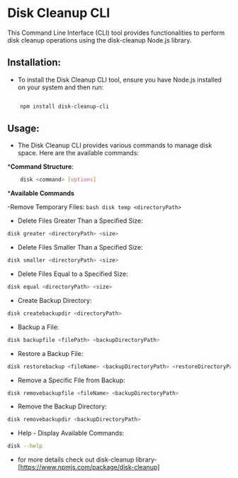 # Disk Cleanup CLI

This Command Line Interface (CLI) tool provides functionalities to perform disk cleanup operations using the disk-cleanup Node.js library.

## Installation:
- To install the Disk Cleanup CLI tool, ensure you have Node.js installed on your system and then run:

```bash

    npm install disk-cleanup-cli
```

## Usage:
- The Disk Cleanup CLI provides various commands to manage disk space. Here are the available commands:

***Command Structure**:
```bash
    disk <command> [options]
```

***Available Commands**

-Remove Temporary Files:
    ```bash
    disk temp <directoryPath>
    ```

- Delete Files Greater Than a Specified Size:
```bash
disk greater <directoryPath> <size>
```

- Delete Files Smaller Than a Specified Size:
```bash
disk smaller <directoryPath> <size>
```

- Delete Files Equal to a Specified Size:
```bash
disk equal <directoryPath> <size>
```

- Create Backup Directory:

```bash
disk createbackupdir <directoryPath>
```
- Backup a File:
```bash
disk backupfile <filePath> <backupDirectoryPath>
```

- Restore a Backup File:
```bash
disk restorebackup <fileName> <backupDirectoryPath> <restoreDirectoryPath>
```

- Remove a Specific File from Backup:
```bash
disk removebackupfile <fileName> <backupDirectoryPath>
```

- Remove the Backup Directory:
```bash
disk removebackupdir <backupDirectoryPath>
```

- Help - Display Available Commands:
```bash
disk --help
```


- for more details check out disk-cleanup library-[https://www.npmjs.com/package/disk-cleanup]